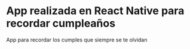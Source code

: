 # App realizada en React Native para recordar cumpleaños
App para recordar los cumples que siempre se te olvidan
